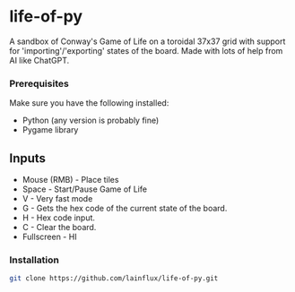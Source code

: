 # life-of-py
A sandbox of Conway's Game of Life on a toroidal 37x37 grid with support for 'importing'/'exporting' states of the board. 
Made with lots of help from AI like ChatGPT.

### Prerequisites

Make sure you have the following installed:

- Python (any version is probably fine)
- Pygame library

  
## Inputs
- Mouse (RMB) - Place tiles 
- Space - Start/Pause Game of Life 
- V - Very fast mode 
- G - Gets the hex code of the current state of the board. 
- H - Hex code input. 
- C - Clear the board. 
- Fullscreen - HI

### Installation

```bash
git clone https://github.com/lainflux/life-of-py.git

